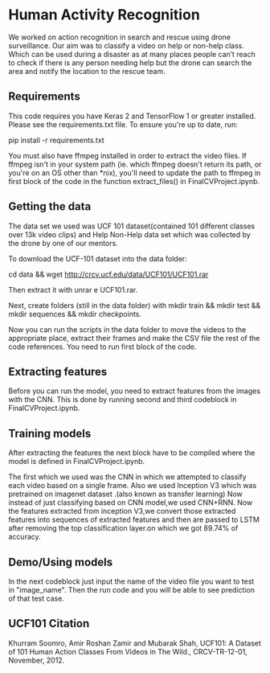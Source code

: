 # Human Activity Recognition
We worked on action recognition in search and rescue using drone surveillance. Our aim was to classify a video on help or non-help class. Which can be used during a disaster as at many places people can’t reach to check if there is any person needing help but the drone can search the area and notify the location to the rescue team.  


## Requirements
This code requires you have Keras 2 and TensorFlow 1 or greater installed. Please see the requirements.txt file. To ensure you're up to date, run:

pip install -r requirements.txt

You must also have ffmpeg installed in order to extract the video files. If ffmpeg isn't in your system path (ie. which ffmpeg doesn't return its path, or you're on an OS other than *nix), you'll need to update the path to ffmpeg in first block of the code in the function extract_files() in FinalCVProject.ipynb.

## Getting the data
The data set we used was UCF 101 dataset(contained 101 different classes over 13k video clips) and Help Non-Help data set which was collected by the drone by one of our mentors. 

To download the UCF-101 dataset into the data folder:

cd data && wget http://crcv.ucf.edu/data/UCF101/UCF101.rar

Then extract it with unrar e UCF101.rar.

Next, create folders (still in the data folder) with mkdir train && mkdir test && mkdir sequences && mkdir checkpoints.

Now you can run the scripts in the data folder to move the videos to the appropriate place, extract their frames and make the CSV file the rest of the code references. You need to run first block of the code.

## Extracting features
Before you can run the model, you need to extract features from the images with the CNN. This is done by running second and third codeblock in FinalCVProject.ipynb. 

## Training models
After extracting the features the next block have to be compiled where the model is defined in FinalCVProject.ipynb.

The first which we used was the CNN in which we attempted to classify each video based on a single frame. Also we used Inception V3 which was pretrained on imagenet dataset .(also known as transfer learning)  Now instead of just classifying based on CNN model,we used CNN+RNN. Now the features extracted from inception V3,we convert those extracted features into sequences of extracted features and then are passed to LSTM after removing the top classification layer.on which we got 89.74% of accuracy.

## Demo/Using models
In the next codeblock just input the name of the video file you want to test in "image_name". Then the run code and you will be able to see prediction of that test case.

## UCF101 Citation
Khurram Soomro, Amir Roshan Zamir and Mubarak Shah, UCF101: A Dataset of 101 Human Action Classes From Videos in The Wild., CRCV-TR-12-01, November, 2012.
